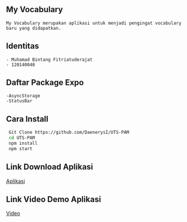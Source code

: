 ## My Vocabulary
    My Vocabulary merupakan aplikasi untuk menjadi pengingat vocabulary baru yang didapatkan.

## Identitas
    - Muhamad Bintang Fitriatuderajat
    - 120140040
    
## Daftar Package Expo
    -AsyncStorage
    -StatusBar
    
## Cara Install
   ```sh
    Git Clone https://github.com/DaenerysI/UTS-PAM
    cd UTS-PAM
    npm install
    npm start
   ```
 
 ## Link Download Aplikasi
   
   [Aplikasi](https://drive.google.com/drive/folders/1o8GzoYV6fqMFgt7yEX1jbWEAhZb1PkCD?usp=sharing)
  
 ## Link Video Demo Aplikasi
    
   [Video](https://drive.google.com/drive/folders/1nLFLcUGPwJMUuUmdRbOzuHAT78_eWVZy?usp=sharing)

